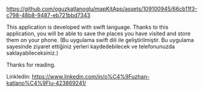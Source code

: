 https://github.com/oguzkatlanoglu/mapKitApp/assets/109100945/66cb11f3-c798-48b8-9487-eb721bbd7343



This application is developed with swift language. Thanks to this application, you will be able to save the places you have visited and store them on your phone.
(Bu uygulama swift dili ile geliştirilmiştir. 
Bu uygulama sayesinde ziyaret ettiğiniz yerleri kaydedebilecek ve telefonunuzda saklayabileceksiniz.)

Thanks for reading.

Linkledin: https://www.linkedin.com/in/o%C4%9Fuzhan-katlano%C4%9Flu-423869241/
